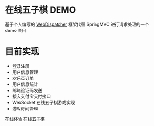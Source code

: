 # 在线五子棋 DEMO

基于个人编写的 [WebDispatcher](https://github.com/ALssW/web-dispatcher) 框架代替 SpringMVC 进行请求处理的一个 demo 项目

# 目前实现
* 登录注册
* 用户信息管理
* 欢乐豆订单
* 用户信息统计
* 邮箱验证码发送
* 接入支付宝支付接口
* WebSocket 在线五子棋游戏实现
* 游戏房间管理

在线体验 [在线五子棋](https://www.alva-sw.cn/museum/demo/chess)


